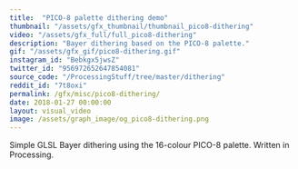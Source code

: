 ```yaml
---
title:  "PICO-8 palette dithering demo"
thumbnail: "/assets/gfx_thumbnail/thumbnail_pico8-dithering"
video: "/assets/gfx_full/full_pico8-dithering"
description: "Bayer dithering based on the PICO-8 palette."
gif: "/assets/gfx_gif/pico8-dithering.gif"
instagram_id: "Bebkgx5jwsZ"
twitter_id: "956972652647854081" 
source_code: "/ProcessingStuff/tree/master/dithering" 
reddit_id: "7t8oxi"
permalink: /gfx/misc/pico8-dithering/
date: 2018-01-27 00:00:00
layout: visual_video
image: /assets/graph_image/og_pico8-dithering.png
---
```

Simple GLSL Bayer dithering using the 16-colour PICO-8 palette. Written in Processing.